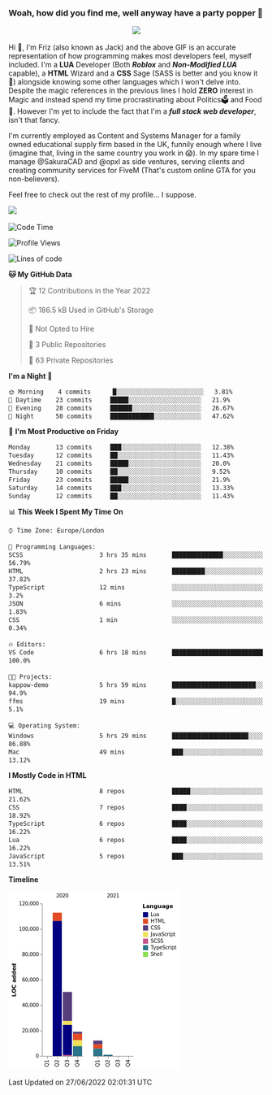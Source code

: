 ### Woah, how did you find me, well anyway have a party popper 🎉

<p align="center">
  <img  src="https://66.media.tumblr.com/d2766024a15e8c140bf20f314664eed2/d1615166bf58615c-d8/s400x600/aabc473a64edc43599d5345fd1e9e792d66ecc48.gifv">
</p>

Hi :wave:, I'm Friz (also known as Jack) and the above GIF is an accurate representation of how programming makes most developers feel, myself included. I'm a **LUA** Developer (Both ***Roblox*** and ***Non-Modified LUA*** capable), a **HTML** Wizard and a **CSS** Sage (SASS is better and you know it :pray:) alongside knowing some other languages which I won't delve into. Despite the magic references in the previous lines I hold **ZERO** interest in Magic and instead spend my time procrastinating about Politics🗳️ and Food🍔. However I'm yet to include the fact that I'm a ***full stack web developer***, isn't that fancy.

I'm currently employed as Content and Systems Manager for a family owned educational supply firm based in the UK, funnily enough where I live (imagine that, living in the same country you work in 😱). In my spare time I manage @SakuraCAD and @opxl as side ventures, serving clients and creating community services for FiveM (That's custom online GTA for you non-believers).

Feel free to check out the rest of my profile... I suppose.

<a href="https://github.com/anuraghazra/github-readme-stats">
  <img  src="https://github-readme-stats.vercel.app/api?username=JackOPXL&count_private=true&show_icons=true&theme=tokyonight" />
</a>



<!--START_SECTION:waka-->
![Code Time](http://img.shields.io/badge/Code%20Time-0%20secs-blue)

![Profile Views](http://img.shields.io/badge/Profile%20Views-0-blue)

![Lines of code](https://img.shields.io/badge/From%20Hello%20World%20I%27ve%20Written-192%20Thousand%20lines%20of%20code-blue)

**🐱 My GitHub Data** 

> 🏆 12 Contributions in the Year 2022
 > 
> 📦 186.5 kB Used in GitHub's Storage 
 > 
> 🚫 Not Opted to Hire
 > 
> 📜 3 Public Repositories 
 > 
> 🔑 63 Private Repositories  
 > 
**I'm a Night 🦉** 

```text
🌞 Morning    4 commits      █░░░░░░░░░░░░░░░░░░░░░░░░   3.81% 
🌆 Daytime    23 commits     █████░░░░░░░░░░░░░░░░░░░░   21.9% 
🌃 Evening    28 commits     ██████░░░░░░░░░░░░░░░░░░░   26.67% 
🌙 Night      50 commits     ████████████░░░░░░░░░░░░░   47.62%

```
📅 **I'm Most Productive on Friday** 

```text
Monday       13 commits     ███░░░░░░░░░░░░░░░░░░░░░░   12.38% 
Tuesday      12 commits     ██░░░░░░░░░░░░░░░░░░░░░░░   11.43% 
Wednesday    21 commits     █████░░░░░░░░░░░░░░░░░░░░   20.0% 
Thursday     10 commits     ██░░░░░░░░░░░░░░░░░░░░░░░   9.52% 
Friday       23 commits     █████░░░░░░░░░░░░░░░░░░░░   21.9% 
Saturday     14 commits     ███░░░░░░░░░░░░░░░░░░░░░░   13.33% 
Sunday       12 commits     ██░░░░░░░░░░░░░░░░░░░░░░░   11.43%

```


📊 **This Week I Spent My Time On** 

```text
⌚︎ Time Zone: Europe/London

💬 Programming Languages: 
SCSS                     3 hrs 35 mins       ██████████████░░░░░░░░░░░   56.79% 
HTML                     2 hrs 23 mins       █████████░░░░░░░░░░░░░░░░   37.82% 
TypeScript               12 mins             ░░░░░░░░░░░░░░░░░░░░░░░░░   3.2% 
JSON                     6 mins              ░░░░░░░░░░░░░░░░░░░░░░░░░   1.83% 
CSS                      1 min               ░░░░░░░░░░░░░░░░░░░░░░░░░   0.34%

🔥 Editors: 
VS Code                  6 hrs 18 mins       █████████████████████████   100.0%

🐱‍💻 Projects: 
kappow-demo              5 hrs 59 mins       ███████████████████████░░   94.9% 
ffms                     19 mins             █░░░░░░░░░░░░░░░░░░░░░░░░   5.1%

💻 Operating System: 
Windows                  5 hrs 29 mins       █████████████████████░░░░   86.88% 
Mac                      49 mins             ███░░░░░░░░░░░░░░░░░░░░░░   13.12%

```

**I Mostly Code in HTML** 

```text
HTML                     8 repos             █████░░░░░░░░░░░░░░░░░░░░   21.62% 
CSS                      7 repos             ████░░░░░░░░░░░░░░░░░░░░░   18.92% 
TypeScript               6 repos             ████░░░░░░░░░░░░░░░░░░░░░   16.22% 
Lua                      6 repos             ████░░░░░░░░░░░░░░░░░░░░░   16.22% 
JavaScript               5 repos             ███░░░░░░░░░░░░░░░░░░░░░░   13.51%

```


**Timeline**

![Chart not found](https://raw.githubusercontent.com/JackOPXL/JackOPXL/master/charts/bar_graph.png) 


 Last Updated on 27/06/2022 02:01:31 UTC
<!--END_SECTION:waka-->

